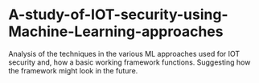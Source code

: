 # A-study-of-IOT-security-using-Machine-Learning-approaches
Analysis of the techniques in the various ML approaches used for IOT security and, how a basic working framework functions. Suggesting how the framework might look in the future.
